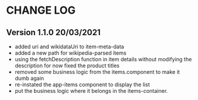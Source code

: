 # CHANGE LOG

## Version 1.1.0 20/03/2021

- added uri and wikidataUri to item-meta-data
- added a new path for wikipedia-parsed items
- using the fetchDescription function in item details without modifying the description for now
  fixed the product titles
- removed some business logic from the items.component to make it dumb again
- re-instated the app-items component to display the list
- put the business logic where it belongs in the items-container.
